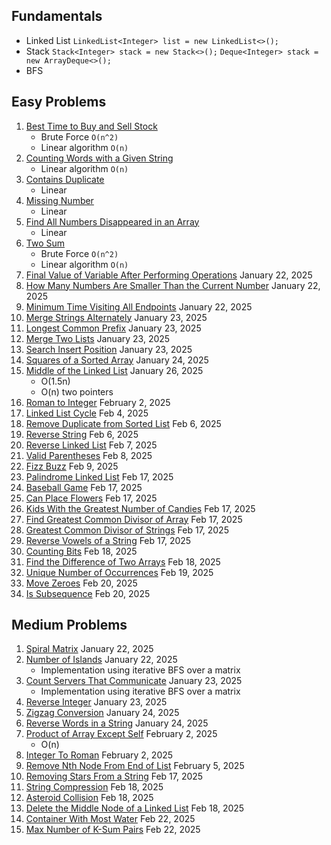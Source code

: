 ## Fundamentals

- Linked List `LinkedList<Integer> list = new LinkedList<>();`
- Stack `Stack<Integer> stack = new Stack<>();` `Deque<Integer> stack = new ArrayDeque<>();`
- BFS

## Easy Problems

1. [Best Time to Buy and Sell Stock](https://leetcode.com/problems/best-time-to-buy-and-sell-stock/)
    - Brute Force `O(n^2)`
    - Linear algorithm `O(n)`
2. [Counting Words with a Given String](https://leetcode.com/problems/counting-words-with-a-given-prefix/)
   - Linear algorithm `O(n)`
3. [Contains Duplicate](https://leetcode.com/problems/contains-duplicate/)  
   - Linear  
4. [Missing Number](https://leetcode.com/problems/missing-number/)  
   - Linear  
5. [Find All Numbers Disappeared in an Array](https://leetcode.com/problems/find-all-numbers-disappeared-in-an-array)
   - Linear  
6. [Two Sum](https://leetcode.com/problems/two-sum)
   - Brute Force `O(n^2)`
   - Linear algorithm `O(n)`
7. [Final Value of Variable After Performing Operations](https://leetcode.com/problems/final-value-of-variable-after-performing-operations) January 22, 2025
8. [How Many Numbers Are Smaller Than the Current Number](https://leetcode.com/problems/how-many-numbers-are-smaller-than-the-current-number/description/) January 22, 2025
9. [Minimum Time Visiting All Endpoints](https://leetcode.com/problems/minimum-time-visiting-all-points) January 22, 2025
10. [Merge Strings Alternately](https://leetcode.com/problems/merge-strings-alternately) January 23, 2025
11. [Longest Common Prefix](https://leetcode.com/problems/longest-common-prefix/description/) January 23, 2025
12. [Merge Two Lists](https://leetcode.com/problems/merge-two-sorted-lists/) January 23, 2025
13. [Search Insert Position](https://leetcode.com/problems/search-insert-position/description/) January 23, 2025
14. [Squares of a Sorted Array](https://leetcode.com/problems/squares-of-a-sorted-array) January 24, 2025
15. [Middle of the Linked List](https://leetcode.com/problems/middle-of-the-linked-list/description/) January 26, 2025
    - O(1.5n)
    - O(n) two pointers
16. [Roman to Integer](https://leetcode.com/problems/roman-to-integer/) February 2, 2025
17. [Linked List Cycle](https://leetcode.com/problems/linked-list-cycle/description/) Feb 4, 2025
18. [Remove Duplicate from Sorted List](https://leetcode.com/problems/remove-duplicates-from-sorted-list/description/) Feb 6, 2025
19. [Reverse String](https://leetcode.com/problems/reverse-string/description/) Feb 6, 2025
20. [Reverse Linked List](https://leetcode.com/problems/reverse-linked-list/description/) Feb 7, 2025
21. [Valid Parentheses](https://leetcode.com/problems/valid-parentheses/description/) Feb 8, 2025
22. [Fizz Buzz](https://leetcode.com/problems/fizz-buzz/description/) Feb 9, 2025
23. [Palindrome Linked List](https://leetcode.com/problems/palindrome-linked-list/description/) Feb 17, 2025
24. [Baseball Game](https://leetcode.com/problems/baseball-game/description/) Feb 17, 2025
25. [Can Place Flowers](https://leetcode.com/problems/can-place-flowers/description) Feb 17, 2025
26. [Kids With the Greatest Number of Candies](https://leetcode.com/problems/kids-with-the-greatest-number-of-candies/description) Feb 17, 2025
27. [Find Greatest Common Divisor of Array](https://leetcode.com/problems/find-greatest-common-divisor-of-array/description/) Feb 17, 2025
28. [Greatest Common Divisor of Strings](https://leetcode.com/problems/greatest-common-divisor-of-strings/description/) Feb 17, 2025
29. [Reverse Vowels of a String](https://leetcode.com/problems/reverse-vowels-of-a-string/description) Feb 17, 2025
30. [Counting Bits](https://leetcode.com/problems/counting-bits) Feb 18, 2025
31. [Find the Difference of Two Arrays](https://leetcode.com/problems/find-the-difference-of-two-arrays/description) Feb 18, 2025
32. [Unique Number of Occurrences](https://leetcode.com/problems/unique-number-of-occurrences/description) Feb 19, 2025
33. [Move Zeroes](https://leetcode.com/problems/move-zeroes) Feb 20, 2025
34. [Is Subsequence](https://leetcode.com/problems/is-subsequence/description) Feb 20, 2025

## Medium Problems

1. [Spiral Matrix](https://leetcode.com/problems/spiral-matrix) January 22, 2025 
2. [Number of Islands](https://leetcode.com/problems/number-of-islands/description/) January 22, 2025
   - Implementation using iterative BFS over a matrix
3. [Count Servers That Communicate](https://leetcode.com/problems/count-servers-that-communicate/) January 23, 2025 
   - Implementation using iterative BFS over a matrix
4. [Reverse Integer](https://leetcode.com/problems/reverse-integer/) January 23, 2025
5. [Zigzag Conversion](https://leetcode.com/problems/zigzag-conversion/description/) January 24, 2025
6. [Reverse Words in a String](https://leetcode.com/problems/reverse-words-in-a-string/description) January 24, 2025
7. [Product of Array Except Self](https://leetcode.com/problems/product-of-array-except-self/description/) February 2, 2025
   - O(n)
8. [Integer To Roman](https://leetcode.com/problems/integer-to-roman/) February 2, 2025
9. [Remove Nth Node From End of List](https://leetcode.com/problems/remove-nth-node-from-end-of-list/description/) February 5, 2025
10. [Removing Stars From a String](https://leetcode.com/problems/removing-stars-from-a-string/) Feb 17, 2025
11. [String Compression](https://leetcode.com/problems/string-compression) Feb 18, 2025
12. [Asteroid Collision](https://leetcode.com/problems/asteroid-collision/description) Feb 18, 2025
13. [Delete the Middle Node of a Linked List](https://leetcode.com/problems/delete-the-middle-node-of-a-linked-list/description) Feb 18, 2025
14. [Container With Most Water](https://leetcode.com/problems/container-with-most-water) Feb 22, 2025
15. [Max Number of K-Sum Pairs](https://leetcode.com/problems/max-number-of-k-sum-pairs/description) Feb 22, 2025